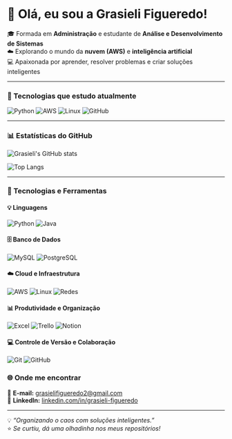 # 👋 Olá, eu sou a Grasieli Figueredo!

🎓 Formada em **Administração** e estudante de **Análise e Desenvolvimento de Sistemas**  
☁️ Explorando o mundo da **nuvem (AWS)** e **inteligência artificial**  
💻 Apaixonada por aprender, resolver problemas e criar soluções inteligentes  

---

### 🚀 Tecnologias que estudo atualmente
![Python](https://img.shields.io/badge/Python-3776AB?style=for-the-badge&logo=python&logoColor=white)
![AWS](https://img.shields.io/badge/AWS-232F3E?style=for-the-badge&logo=amazon-aws&logoColor=white)
![Linux](https://img.shields.io/badge/Linux-FCC624?style=for-the-badge&logo=linux&logoColor=black)
![GitHub](https://img.shields.io/badge/GitHub-181717?style=for-the-badge&logo=github&logoColor=white)

---

### 📊 Estatísticas do GitHub
![Grasieli's GitHub stats](https://github-readme-stats.vercel.app/api?username=grasielifigueredo&show_icons=true&theme=radical)

![Top Langs](https://github-readme-stats.vercel.app/api/top-langs/?username=grasielifigueredo&layout=compact&theme=radical)

---

### 🚀 Tecnologias e Ferramentas

#### 💡 Linguagens
![Python](https://img.shields.io/badge/Python-3776AB?style=for-the-badge&logo=python&logoColor=white)
![Java](https://img.shields.io/badge/Java-007396?style=for-the-badge&logo=openjdk&logoColor=white)

#### 🗄️ Banco de Dados
![MySQL](https://img.shields.io/badge/MySQL-4479A1?style=for-the-badge&logo=mysql&logoColor=white)
![PostgreSQL](https://img.shields.io/badge/PostgreSQL-316192?style=for-the-badge&logo=postgresql&logoColor=white)

#### ☁️ Cloud e Infraestrutura
![AWS](https://img.shields.io/badge/AWS-232F3E?style=for-the-badge&logo=amazon-aws&logoColor=white)
![Linux](https://img.shields.io/badge/Linux-FCC624?style=for-the-badge&logo=linux&logoColor=black)
![Redes](https://img.shields.io/badge/Redes-008000?style=for-the-badge&logo=cisco&logoColor=white)

#### 📊 Produtividade e Organização
![Excel](https://img.shields.io/badge/Excel-217346?style=for-the-badge&logo=microsoft-excel&logoColor=white)
![Trello](https://img.shields.io/badge/Trello-0052CC?style=for-the-badge&logo=trello&logoColor=white)
![Notion](https://img.shields.io/badge/Notion-000000?style=for-the-badge&logo=notion&logoColor=white)

#### 💻 Controle de Versão e Colaboração
![Git](https://img.shields.io/badge/Git-F05032?style=for-the-badge&logo=git&logoColor=white)
![GitHub](https://img.shields.io/badge/GitHub-181717?style=for-the-badge&logo=github&logoColor=white)


### 🌐 Onde me encontrar
📧 **E-mail:** [grasielifigueredo2@gmail.com](mailto:grasielifigueredo2@gmail.com)  
🔗 **LinkedIn:** [linkedin.com/in/grasieli-figueredo](https://linkedin.com/in/grasieli-figueredo)

---

💡 *“Organizando o caos com soluções inteligentes.”*  
⭐️ *Se curtiu, dá uma olhadinha nos meus repositórios!*

